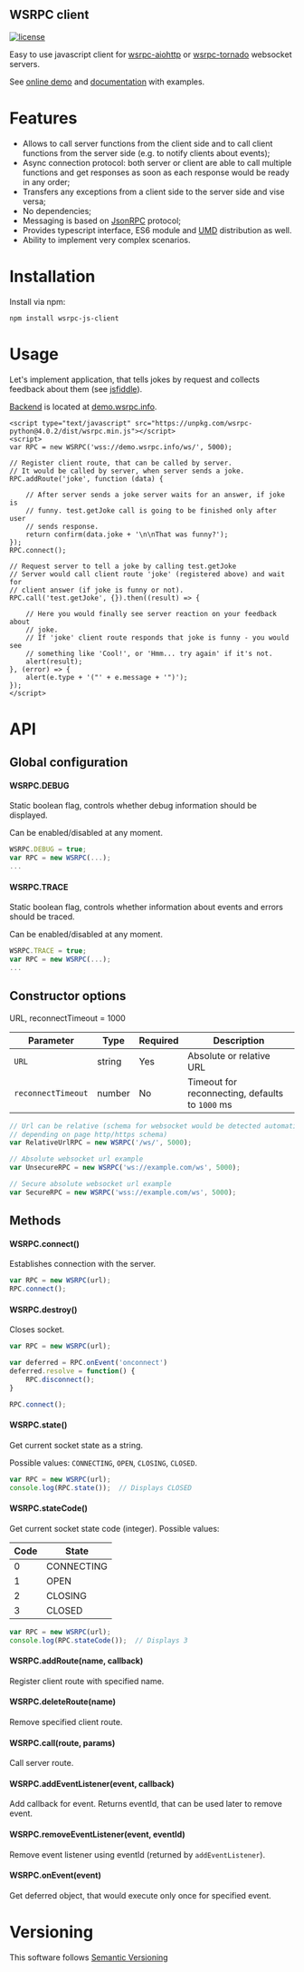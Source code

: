 WSRPC client
------------

[![license](https://img.shields.io/npm/l/wsrpc-python.svg)](https://npmjs.com/package/wsrpc-python)

Easy to use javascript client for
[wsrpc-aiohttp](https://pypi.org/project/wsrpc-aiohttp/) or
[wsrpc-tornado](https://pypi.org/project/wsrpc-tornado/) websocket servers.

See [online demo](https://demo.wsrpc.info/) and
[documentation](https://docs.wsrpc.info/) with examples.

# Features

-   Allows to call server functions from the client side and to
    call client functions from the server side (e.g. to notify clients about
    events);
-   Async connection protocol: both server or client are able to call
    multiple functions and get responses as soon as each response would be
    ready in any order;
-   Transfers any exceptions from a client side to the server side and
    vise versa;
-   No dependencies;
-   Messaging is based on [JsonRPC](https://www.jsonrpc.org) protocol;
-   Provides typescript interface, ES6 module and
    [UMD](https://github.com/umdjs/umd) distribution as well.
-   Ability to implement very complex scenarios.

# Installation

Install via npm:

    npm install wsrpc-js-client

# Usage

Let's implement application, that tells jokes by request and collects feedback
about them (see [jsfiddle](https://jsfiddle.net/3yqmjLbp/)).

[Backend]((https://github.com/wsrpc/wsrpc-aiohttp/blob/master/docs/source/examples/server.py))
is located at [demo.wsrpc.info](https://docs.wsrpc.info/).

``` {.HTML}
<script type="text/javascript" src="https://unpkg.com/wsrpc-python@4.0.2/dist/wsrpc.min.js"></script>
<script>
var RPC = new WSRPC('wss://demo.wsrpc.info/ws/', 5000);

// Register client route, that can be called by server.
// It would be called by server, when server sends a joke.
RPC.addRoute('joke', function (data) {

    // After server sends a joke server waits for an answer, if joke is
    // funny. test.getJoke call is going to be finished only after user
    // sends response.
    return confirm(data.joke + '\n\nThat was funny?');
});
RPC.connect();

// Request server to tell a joke by calling test.getJoke
// Server would call client route 'joke' (registered above) and wait for
// client answer (if joke is funny or not).
RPC.call('test.getJoke', {}).then((result) => {

    // Here you would finally see server reaction on your feedback about
    // joke.
    // If 'joke' client route responds that joke is funny - you would see
    // something like 'Cool!', or 'Hmm... try again' if it's not.
    alert(result);
}, (error) => {
    alert(e.type + '("' + e.message + '")');
});
</script>
```

# API
## Global configuration
#### WSRPC.DEBUG
Static boolean flag, controls whether debug information should be displayed.

Can be enabled/disabled at any moment.
```js
WSRPC.DEBUG = true;
var RPC = new WSRPC(...);
...
```

#### WSRPC.TRACE
Static boolean flag, controls whether information about events and errors 
should be traced.

Can be enabled/disabled at any moment.
```js
WSRPC.TRACE = true;
var RPC = new WSRPC(...);
...
```

## Constructor options
URL, reconnectTimeout = 1000

Parameter          | Type    | Required | Description
-------------------|---------|----------|------------
`URL`              | string  | Yes      | Absolute or relative URL
`reconnectTimeout` | number  | No       | Timeout for reconnecting, defaults to `1000` ms

```js
// Url can be relative (schema for websocket would be detected automatically 
// depending on page http/https schema)
var RelativeUrlRPC = new WSRPC('/ws/', 5000);

// Absolute websocket url example
var UnsecureRPC = new WSRPC('ws://example.com/ws', 5000);

// Secure absolute websocket url example
var SecureRPC = new WSRPC('wss://example.com/ws', 5000);
```

## Methods

#### WSRPC.connect()
Establishes connection with the server.

```js
var RPC = new WSRPC(url);
RPC.connect();
```

#### WSRPC.destroy()
Closes socket.

```js
var RPC = new WSRPC(url);

var deferred = RPC.onEvent('onconnect')
deferred.resolve = function() {
    RPC.disconnect();
}

RPC.connect();
```

#### WSRPC.state()
Get current socket state as a string.

Possible values: `CONNECTING`, `OPEN`, `CLOSING`, `CLOSED`.

```js
var RPC = new WSRPC(url);
console.log(RPC.state());  // Displays CLOSED
```

#### WSRPC.stateCode()
Get current socket state code (integer). Possible values:

Code | State
-----|---------
0    | CONNECTING
1    | OPEN
2    | CLOSING
3    | CLOSED

```js
var RPC = new WSRPC(url);
console.log(RPC.stateCode());  // Displays 3
```

#### WSRPC.addRoute(name, callback)
Register client route with specified name.

#### WSRPC.deleteRoute(name)
Remove specified client route.

#### WSRPC.call(route, params)
Call server route.

#### WSRPC.addEventListener(event, callback)
Add callback for event. Returns eventId, that can be used later to remove 
event.

#### WSRPC.removeEventListener(event, eventId)
Remove event listener using eventId (returned by `addEventListener`).

#### WSRPC.onEvent(event)
Get deferred object, that would execute only once for specified event.

# Versioning

This software follows [Semantic Versioning](http://semver.org/)
